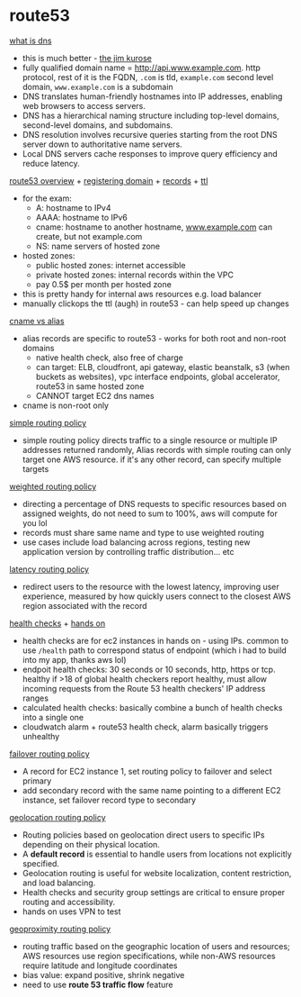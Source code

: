 # route53

[what is dns](https://www.udemy.com/course/aws-certified-solutions-architect-associate-saa-c03/learn/lecture/28384280#lecture-article)
* this is much better - [the jim kurose](https://www.youtube.com/watch?v=6lRcMh5Yphg)
* fully qualified domain name = http://api.www.example.com. http protocol, rest of it is the FQDN, `.com` is tld, `example.com` second level domain, `www.example.com` is a subdomain
* DNS translates human-friendly hostnames into IP addresses, enabling web browsers to access servers.
* DNS has a hierarchical naming structure including top-level domains, second-level domains, and subdomains.
* DNS resolution involves recursive queries starting from the root DNS server down to authoritative name servers.
* Local DNS servers cache responses to improve query efficiency and reduce latency.

[route53 overview](https://www.udemy.com/course/aws-certified-solutions-architect-associate-saa-c03/learn/lecture/13528180#lecture-article) + [registering domain](https://www.udemy.com/course/aws-certified-solutions-architect-associate-saa-c03/learn/lecture/28384290#lecture-article) + [records](https://www.udemy.com/course/aws-certified-solutions-architect-associate-saa-c03/learn/lecture/28384312#lecture-article) + [ttl](https://www.udemy.com/course/aws-certified-solutions-architect-associate-saa-c03/learn/lecture/13528188#lecture-article)
* for the exam: 
    * A: hostname to IPv4
    * AAAA: hostname to IPv6
    * cname: hostname to another hostname, www.example.com can create, but not example.com
    * NS: name servers of hosted zone
* hosted zones: 
    * public hosted zones: internet accessible
    * private hosted zones: internal records within the VPC
    * pay 0.5$ per month per hosted zone
* this is pretty handy for internal aws resources e.g. load balancer
* manually clickops the ttl (augh) in route53 - can help speed up changes

[cname vs alias](https://www.udemy.com/course/aws-certified-solutions-architect-associate-saa-c03/learn/lecture/13528190#lecture-article)
* alias records are specific to route53 - works for both root and non-root domains
    * native health check, also free of charge
    * can target: ELB, cloudfront, api gateway, elastic beanstalk, s3 (when buckets as websites), vpc interface endpoints, global accelerator, route53 in same hosted zone
    * CANNOT target EC2 dns names
* cname is non-root only 

[simple routing policy](https://www.udemy.com/course/aws-certified-solutions-architect-associate-saa-c03/learn/lecture/13528192#lecture-article)
* simple routing policy directs traffic to a single resource or multiple IP addresses returned randomly, Alias records with simple routing can only target one AWS resource. if it's any other record, can specify multiple targets

[weighted routing policy](https://www.udemy.com/course/aws-certified-solutions-architect-associate-saa-c03/learn/lecture/13528194#lecture-article)
* directing a percentage of DNS requests to specific resources based on assigned weights, do not need to sum to 100%, aws will compute for you lol
* records must share same name and type to use weighted routing
* use cases include load balancing across regions, testing new application version by controlling traffic distribution... etc 

[latency routing policy](https://www.udemy.com/course/aws-certified-solutions-architect-associate-saa-c03/learn/lecture/13528196#lecture-article)
* redirect users to the resource with the lowest latency, improving user experience, measured by how quickly users connect to the closest AWS region associated with the record

[health checks](https://www.udemy.com/course/aws-certified-solutions-architect-associate-saa-c03/learn/lecture/13528200#lecture-article) + [hands on](https://www.udemy.com/course/aws-certified-solutions-architect-associate-saa-c03/learn/lecture/28384354#lecture-article)
* health checks are for ec2 instances in hands on - using IPs. common to use `/health` path to correspond status of endpoint (which i had to build into my app, thanks aws lol)
* endpoit health checks: 30 seconds or 10 seconds, http, https or tcp. healthy if >18 of global health checkers report healthy, must allow incoming requests from the Route 53 health checkers' IP address ranges
* calculated health checks: basically combine a bunch of health checks into a single one
* cloudwatch alarm + route53 health check, alarm basically triggers unhealthy

[failover routing policy](https://www.udemy.com/course/aws-certified-solutions-architect-associate-saa-c03/learn/lecture/13528204#lecture-article)
* A record for EC2 instance 1, set routing policy to failover and select primary
* add secondary record with the same name pointing to a different EC2 instance, set failover record type to secondary

[geolocation routing policy](https://www.udemy.com/course/aws-certified-solutions-architect-associate-saa-c03/learn/lecture/13528206#lecture-article)
* Routing policies based on geolocation direct users to specific IPs depending on their physical location.
* A **default record** is essential to handle users from locations not explicitly specified.
* Geolocation routing is useful for website localization, content restriction, and load balancing.
* Health checks and security group settings are critical to ensure proper routing and accessibility.
* hands on uses VPN to test

[geoproximity routing policy](https://www.udemy.com/course/aws-certified-solutions-architect-associate-saa-c03/learn/lecture/26099214#lecture-article)
* routing traffic based on the geographic location of users and resources; AWS resources use region specifications, while non-AWS resources require latitude and longitude coordinates
* bias value: expand positive, shrink negative
* need to use **route 53 traffic flow** feature